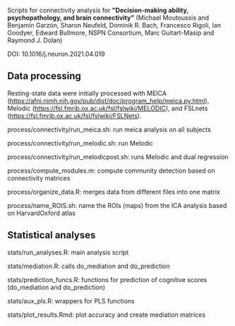 
Scripts for connectivity analysis for **"Decision-making ability, psychopathology, and brain connectivity"** (Michael Moutoussis and Benjamín Garzón, Sharon Neufeld, Dominik R. Bach, Francesco Rigoli, Ian Goodyer, Edward Bullmore, NSPN Consortium, Marc Guitart-Masip and Raymond J. Dolan) 

DOI: 10.1016/j.neuron.2021.04.019


## Data processing
Resting-state data were initially processed with MEICA (https://afni.nimh.nih.gov/pub/dist/doc/program_help/meica.py.html), Melodic (https://fsl.fmrib.ox.ac.uk/fsl/fslwiki/MELODIC), and FSLnets (https://fsl.fmrib.ox.ac.uk/fsl/fslwiki/FSLNets).

process/connectivity/run_meica.sh: run meica analysis on all subjects

process/connectivity/run_melodic.sh: run Melodic

process/connectivity/run_melodicpost.sh: runs Melodic and dual regression

process/compute_modules.m: compute community detection based on connectivity matrices

process/organize_data.R: merges data from different files into one matrix

process/name_ROIS.sh: name the ROIs (maps) from the ICA analysis based on HarvardOxford atlas


## Statistical analyses
stats/run_analyses.R: main analysis script

stats/mediation.R: calls do_mediation and do_prediction

stats/prediction_funcs.R: functions for prediction of cognitive scores (do_mediation and do_prediction)

stats/aux_pls.R: wrappers for PLS functions

stats/plot_results.Rmd: plot accuracy and create mediation matrices
